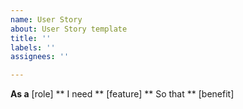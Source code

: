 ```yaml
---
name: User Story
about: User Story template
title: ''
labels: ''
assignees: ''

---
```


**As a** [role]
** I need ** [feature]
** So that ** [benefit]
